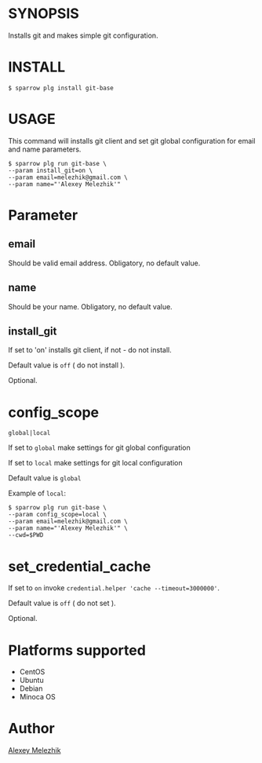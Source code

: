 # SYNOPSIS

Installs git and makes simple git configuration.

# INSTALL

    $ sparrow plg install git-base

# USAGE

This command will installs git client and set git global configuration for email and name parameters. 

    $ sparrow plg run git-base \
    --param install_git=on \
    --param email=melezhik@gmail.com \
    --param name="'Alexey Melezhik'"

# Parameter

## email

Should be valid email address. Obligatory, no default value.

## name

Should be your name. Obligatory, no default value.

## install_git

If set to 'on' installs git client, if not - do not install. 

Default value is `off` ( do not install ). 

Optional.

# config_scope

`global|local`

If set to `global` make settings for git global configuration

If set to `local` make settings for git local configuration

Default value is `global`

Example of `local`:

    $ sparrow plg run git-base \
    --param config_scope=local \
    --param email=melezhik@gmail.com \
    --param name="'Alexey Melezhik'" \
    --cwd=$PWD

# set\_credential\_cache

If set to `on` invoke `credential.helper 'cache --timeout=3000000'`. 

Default value is `off` ( do not set ). 

Optional.

# Platforms supported

* CentOS
* Ubuntu
* Debian
* Minoca OS
 
# Author

[Alexey Melezhik](mailto:gmail.com)
